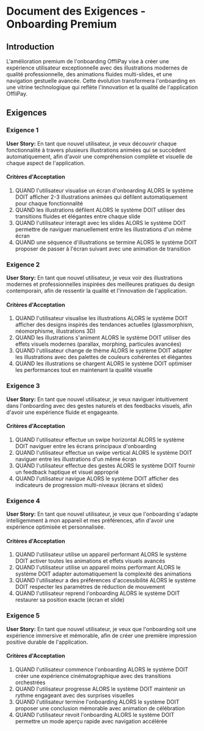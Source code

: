 # Document des Exigences - Onboarding Premium

## Introduction

L'amélioration premium de l'onboarding OffliPay vise à créer une expérience utilisateur exceptionnelle avec des illustrations modernes de qualité professionnelle, des animations fluides multi-slides, et une navigation gestuelle avancée. Cette évolution transformera l'onboarding en une vitrine technologique qui reflète l'innovation et la qualité de l'application OffliPay.

## Exigences

### Exigence 1

**User Story:** En tant que nouvel utilisateur, je veux découvrir chaque fonctionnalité à travers plusieurs illustrations animées qui se succèdent automatiquement, afin d'avoir une compréhension complète et visuelle de chaque aspect de l'application.

#### Critères d'Acceptation

1. QUAND l'utilisateur visualise un écran d'onboarding ALORS le système DOIT afficher 2-3 illustrations animées qui défilent automatiquement pour chaque fonctionnalité
2. QUAND les illustrations défilent ALORS le système DOIT utiliser des transitions fluides et élégantes entre chaque slide
3. QUAND l'utilisateur interagit avec les slides ALORS le système DOIT permettre de naviguer manuellement entre les illustrations d'un même écran
4. QUAND une séquence d'illustrations se termine ALORS le système DOIT proposer de passer à l'écran suivant avec une animation de transition

### Exigence 2

**User Story:** En tant que nouvel utilisateur, je veux voir des illustrations modernes et professionnelles inspirées des meilleures pratiques du design contemporain, afin de ressentir la qualité et l'innovation de l'application.

#### Critères d'Acceptation

1. QUAND l'utilisateur visualise les illustrations ALORS le système DOIT afficher des designs inspirés des tendances actuelles (glassmorphism, néomorphisme, illustrations 3D)
2. QUAND les illustrations s'animent ALORS le système DOIT utiliser des effets visuels modernes (parallax, morphing, particules avancées)
3. QUAND l'utilisateur change de thème ALORS le système DOIT adapter les illustrations avec des palettes de couleurs cohérentes et élégantes
4. QUAND les illustrations se chargent ALORS le système DOIT optimiser les performances tout en maintenant la qualité visuelle

### Exigence 3

**User Story:** En tant que nouvel utilisateur, je veux naviguer intuitivement dans l'onboarding avec des gestes naturels et des feedbacks visuels, afin d'avoir une expérience fluide et engageante.

#### Critères d'Acceptation

1. QUAND l'utilisateur effectue un swipe horizontal ALORS le système DOIT naviguer entre les écrans principaux d'onboarding
2. QUAND l'utilisateur effectue un swipe vertical ALORS le système DOIT naviguer entre les illustrations d'un même écran
3. QUAND l'utilisateur effectue des gestes ALORS le système DOIT fournir un feedback haptique et visuel approprié
4. QUAND l'utilisateur navigue ALORS le système DOIT afficher des indicateurs de progression multi-niveaux (écrans et slides)

### Exigence 4

**User Story:** En tant que nouvel utilisateur, je veux que l'onboarding s'adapte intelligemment à mon appareil et mes préférences, afin d'avoir une expérience optimisée et personnalisée.

#### Critères d'Acceptation

1. QUAND l'utilisateur utilise un appareil performant ALORS le système DOIT activer toutes les animations et effets visuels avancés
2. QUAND l'utilisateur utilise un appareil moins performant ALORS le système DOIT adapter automatiquement la complexité des animations
3. QUAND l'utilisateur a des préférences d'accessibilité ALORS le système DOIT respecter les paramètres de réduction de mouvement
4. QUAND l'utilisateur reprend l'onboarding ALORS le système DOIT restaurer sa position exacte (écran et slide)

### Exigence 5

**User Story:** En tant que nouvel utilisateur, je veux que l'onboarding soit une expérience immersive et mémorable, afin de créer une première impression positive durable de l'application.

#### Critères d'Acceptation

1. QUAND l'utilisateur commence l'onboarding ALORS le système DOIT créer une expérience cinématographique avec des transitions orchestrées
2. QUAND l'utilisateur progresse ALORS le système DOIT maintenir un rythme engageant avec des surprises visuelles
3. QUAND l'utilisateur termine l'onboarding ALORS le système DOIT proposer une conclusion mémorable avec animation de célébration
4. QUAND l'utilisateur revoit l'onboarding ALORS le système DOIT permettre un mode aperçu rapide avec navigation accélérée